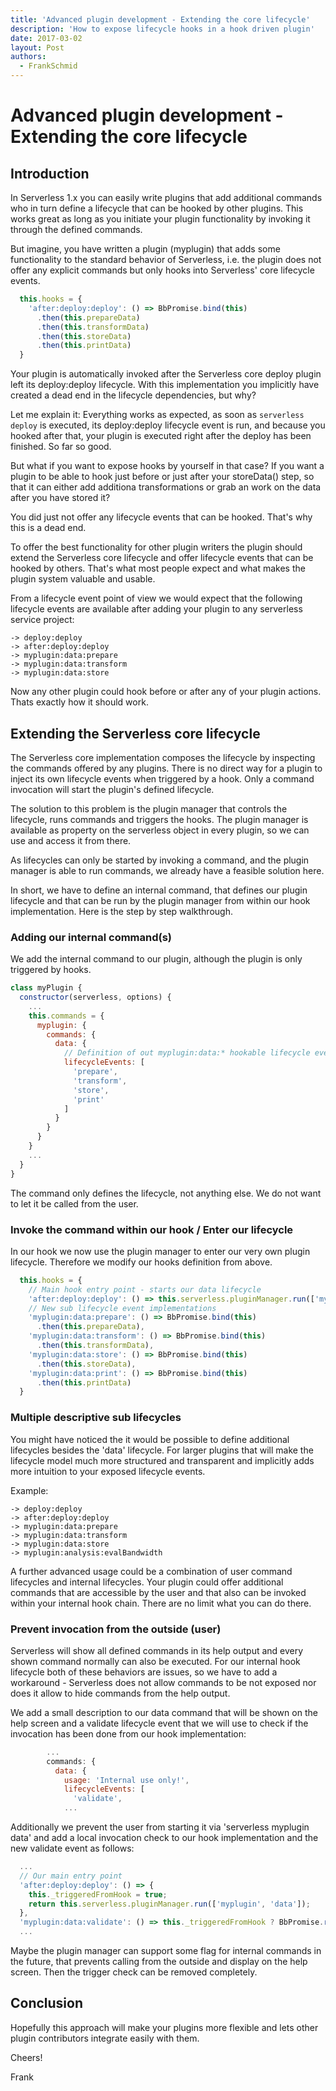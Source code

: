 ```yaml
---
title: 'Advanced plugin development - Extending the core lifecycle'
description: 'How to expose lifecycle hooks in a hook driven plugin'
date: 2017-03-02
layout: Post
authors:
  - FrankSchmid
---
```

# Advanced plugin development - Extending the core lifecycle

## Introduction

In Serverless 1.x you can easily write plugins that add additional commands who in turn define a lifecycle
that can be hooked by other plugins. This works great as long as you initiate your plugin functionality by
invoking it through the defined commands.

But imagine, you have written a plugin (myplugin) that adds some functionality to the standard behavior of Serverless,
i.e. the plugin does not offer any explicit commands but only hooks into Serverless' core lifecycle events.

```js
  this.hooks = {
    'after:deploy:deploy': () => BbPromise.bind(this)
      .then(this.prepareData)
      .then(this.transformData)
      .then(this.storeData)
      .then(this.printData)
  }
```

Your plugin is automatically invoked after the Serverless core deploy plugin left its deploy:deploy lifecycle.
With this implementation you implicitly have created a dead end in the lifecycle dependencies, but why?

Let me explain it: Everything works as expected, as soon as `serverless deploy` is executed, its deploy:deploy
lifecycle event is run, and because you hooked after that, your plugin is executed right after the deploy has
been finished. So far so good.

But what if you want to expose hooks by yourself in that case? If you want a plugin to be able to hook just before
or just after your storeData() step, so that it can either add additiona transformations or grab an work on the data
after you have stored it?

You did just not offer any lifecycle events that can be hooked. That's why this is a dead end.


To offer the best functionality for other plugin writers the plugin should extend the Serverless core lifecycle
and offer lifecycle events that can be hooked by others. That's what most people expect and what makes the plugin
system valuable and usable.

From a lifecycle event point of view we would expect that the following lifecycle events are available after
adding your plugin to any serverless service project:

```
-> deploy:deploy
-> after:deploy:deploy
-> myplugin:data:prepare
-> myplugin:data:transform
-> myplugin:data:store
```

Now any other plugin could hook before or after any of your plugin actions. Thats exactly how it should work.


## Extending the Serverless core lifecycle

The Serverless core implementation composes the lifecycle by inspecting the commands offered by any plugins. There is
no direct way for a plugin to inject its own lifecycle events when triggered by a hook. Only a command invocation will
start the plugin's defined lifecycle.

The solution to this problem is the plugin manager that controls the lifecycle, runs commands and triggers the hooks.
The plugin manager is available as property on the serverless object in every plugin, so we can use and access it from there.

As lifecycles can only be started by invoking a command, and the plugin manager is able to run commands, we already have a 
feasible solution here.

In short, we have to define an internal command, that defines our plugin lifecycle and that can be
run by the plugin manager from within our hook implementation. Here is the step by step walkthrough.

### Adding our internal command(s)

We add the internal command to our plugin, although the plugin is only triggered by hooks.
```js
class myPlugin {
  constructor(serverless, options) {
    ...
    this.commands = {
      myplugin: {
        commands: {
          data: {
            // Definition of out myplugin:data:* hookable lifecycle events
            lifecycleEvents: [
              'prepare',
              'transform',
              'store',
              'print'
            ]
          }
        }
      }
    }
    ...
  }
}
```
The command only defines the lifecycle, not anything else. We do not want to let it be called from the user.

### Invoke the command within our hook / Enter our lifecycle

In our hook we now use the plugin manager to enter our very own plugin lifecycle. Therefore we modify our hooks
definition from above.

```js
  this.hooks = {
    // Main hook entry point - starts our data lifecycle
    'after:deploy:deploy': () => this.serverless.pluginManager.run(['myplugin', 'data']),
    // New sub lifecycle event implementations
    'myplugin:data:prepare': () => BbPromise.bind(this)
      .then(this.prepareData),
    'myplugin:data:transform': () => BbPromise.bind(this)
      .then(this.transformData),
    'myplugin:data:store': () => BbPromise.bind(this)
      .then(this.storeData),
    'myplugin:data:print': () => BbPromise.bind(this)
      .then(this.printData)
  }
```


### Multiple descriptive sub lifecycles

You might have noticed the it would be possible to define additional lifecycles besides the 'data' lifecycle.
For larger plugins that will make the lifecycle model much more structured and transparent and implicitly adds
more intuition to your exposed lifecycle events.

Example:
```
-> deploy:deploy
-> after:deploy:deploy
-> myplugin:data:prepare
-> myplugin:data:transform
-> myplugin:data:store
-> myplugin:analysis:evalBandwidth
```

A further advanced usage could be a combination of user command lifecycles and internal lifecycles. Your plugin
could offer additional commands that are accessible by the user and that also can be invoked within your internal
hook chain. There are no limit what you can do there.

### Prevent invocation from the outside (user)

Serverless will show all defined commands in its help output and every shown command normally can also be executed.
For our internal hook lifecycle both of these behaviors are issues, so we have to add a workaround - Serverless does 
not allow commands to be not exposed nor does it allow to hide commands from the help output.

We add a small description to our data command that will be shown on the help screen and a validate lifecycle event that
we will use to check if the invocation has been done from our hook implementation:
```js
        ...
        commands: {
          data: {
            usage: 'Internal use only!',
            lifecycleEvents: [
              'validate',
            ...
```

Additionally we prevent the user from starting it via 'serverless myplugin data' and add a local invocation check to our
hook implementation and the new validate event as follows:

```js
  ...
  // Our main entry point
  'after:deploy:deploy': () => {
    this._triggeredFromHook = true;
    return this.serverless.pluginManager.run(['myplugin', 'data']);
  },
  'myplugin:data:validate': () => this._triggeredFromHook ? BbPromise.resolve() : BbPromise.reject(new Error('Internal use only')),
  ...
```

Maybe the plugin manager can support some flag for internal commands in the future, that prevents calling from the outside and 
display on the help screen. Then the trigger check can be removed completely.

## Conclusion

Hopefully this approach will make your plugins more flexible and lets other plugin contributors integrate easily with them.

Cheers!

Frank